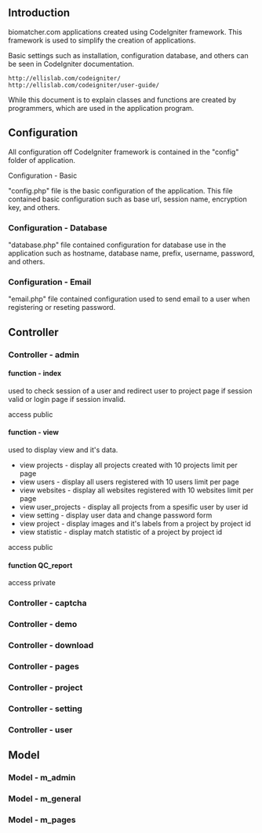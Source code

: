 ## Introduction

biomatcher.com applications created using CodeIgniter framework. This framework is used to simplify the creation of applications.

Basic settings such as installation, configuration database, and others can be seen in CodeIgniter documentation.

	http://ellislab.com/codeigniter/
	http://ellislab.com/codeigniter/user-guide/

While this document is to explain classes and functions are created by programmers, which are used in the application program.

## Configuration

All configuration off CodeIgniter framework is contained in the "config" folder of application. 

Configuration - Basic

"config.php" file is the basic configuration of the application. This file contained basic configuration such as base url, session name, encryption key, and others.

### Configuration - Database

"database.php" file contained configuration for database use in the application such as hostname, database name, prefix, username, password, and others.

### Configuration - Email

"email.php" file contained configuration used to send email to a user when registering or reseting password.

## Controller

### Controller - admin

#### function - index
	
used to check session of a user and redirect user to project page if session valid or login page if session invalid.
	
access public

#### function - view

used to display view and it's data.
- view projects - display all projects created with 10 projects limit per page
- view users - display all users registered with 10 users limit per page
- view websites - display all websites registered with 10 websites limit per page
- view user_projects - display all projects from a spesific user by user id
- view setting - display user data and change password form
- view project - display images and it's labels from a project by project id
- view statistic - display match statistic of a project by project id

access public

#### function QC_report

access private

### Controller - captcha
### Controller - demo
### Controller - download
### Controller - pages
### Controller - project
### Controller - setting
### Controller - user

## Model

### Model - m_admin
### Model - m_general
### Model - m_pages
